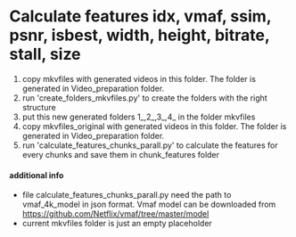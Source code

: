 # Calculate features idx, vmaf, ssim, psnr, isbest, width, height, bitrate, stall, size
1. copy mkvfiles with generated videos in this folder. The folder is generated in Video_preparation folder. 
2. run 'create_folders_mkvfiles.py' to create the folders with the right structure 
3. put this new generated folders 1_,2_,3_,4_ in the folder mkvfiles
4. copy mkvfiles_original with generated videos in this folder. The folder is generated in Video_preparation folder.
5. run 'calculate_features_chunks_parall.py' to calculate the features for every chunks and save them in chunk_features folder

#### additional info
* file calculate_features_chunks_parall.py need the path to vmaf_4k_model in json format. Vmaf model can be downloaded from https://github.com/Netflix/vmaf/tree/master/model
* current mkvfiles folder is just an empty placeholder


